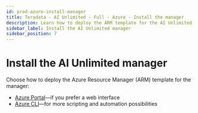 ```yaml
---
id: prod-azure-install-manager
title: Teradata - AI Unlimited - Full - Azure - Install the manager
description: Learn how to deploy the ARM template for the AI Unlimited manager.
sidebar_label: Install the AI Unlimited manager
sidebar_position: 7
---
```


# Install the AI Unlimited manager

Choose how to deploy the Azure Resource Manager (ARM) template for the manager:

- [Azure Portal](/docs/install-ai-unlimited/production/Azure/install-ai-unlimited/prod-azure-portal-deploy-manager.md)&mdash;if you prefer a web interface 
- [Azure CLI](/docs/install-ai-unlimited/production/Azure/install-ai-unlimited/prod-azure-cli-deploy-manager.md)&mdash;for more scripting and automation possibilities   
